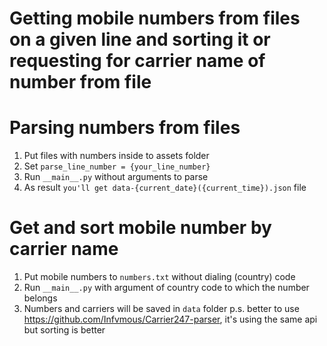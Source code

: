 # Getting mobile numbers from files on a given line and sorting it or requesting for carrier name of number from file
# Parsing numbers from files
1. Put files with numbers inside to assets folder
2. Set ```parse_line_number = {your_line_number}```
3. Run ```__main__.py``` without arguments to parse
4. As result ```you'll get data-{current_date}({current_time}).json``` file

# Get and sort mobile number by carrier name
1. Put mobile numbers to ```numbers.txt``` without dialing (country) code
2. Run ```__main__.py``` with argument of country code to which the number belongs
3. Numbers and carriers will be saved in ```data``` folder
p.s. better to use https://github.com/Infvmous/Carrier247-parser, it's using the same api but sorting is better
